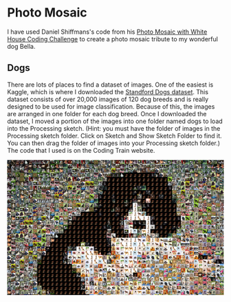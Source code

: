 # Photo Mosaic

I have used Daniel Shiffmans's code from his [Photo Mosaic with White House Coding Challenge](https://thecodingtrain.com/challenges/49-photo-mosaic-with-white-house-social-media-images)
to create a photo mosaic tribute to my wonderful dog Bella.

## Dogs

There are lots of places to find a dataset of images.  One of the easiest is Kaggle, which is where I downloaded the [Standford Dogs dataset](https://www.kaggle.com/datasets/jessicali9530/stanford-dogs-dataset).  This dataset consists of over 20,000 images of 120 dog breeds and is really designed to be used for image classification.  Because of this, the images are arranged in one folder for each dog breed. Once I downloaded the dataset, I moved a portion of the images into one folder named dogs to load into the Processing sketch.  (Hint:  you must have the folder of images in the Processing sketch folder.  Click on Sketch and Show Sketch Folder to find it. You can then drag the folder of images into your Processing sketch folder.)  The code that I used is on the Coding Train website.


![](assets/bella.png)